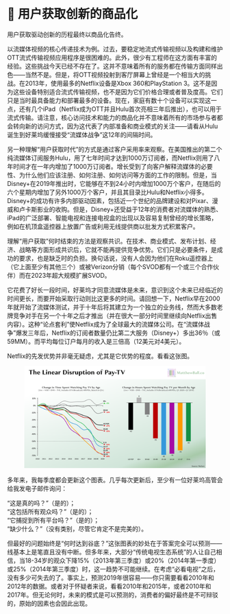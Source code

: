 # 🚪 用户获取创新的商品化

用户获取驱动创新的历程最终以商品化告终。

以流媒体视频的核心传递技术为例。过去，要稳定地流式传输视频以及构建和维护OTT流式传输视频应用程序是很困难的。此外，很少有工程师在这方面有丰富的经验。这些挑战今天已经不存在了。这并不意味着所有的服务都在传输方面同样出色——当然不是。但是，将OTT视频投射到客厅屏幕上曾经是一个相当大的挑战。在2013年，使用最多的Netflix设备是Xbox 360和PlayStation 3。这不是因为这些设备特别适合流式传输视频，也不是因为它们价格合理或者普及度高。它们只是当时最具备能力和部署最多的设备。现在，家庭有数十个设备可以实现这一点，还有几个iPad（Netflix成为OTT并且Hulu首次亮相三年后推出），也可以用于流式传输。请注意，核心访问技术和能力的商品化并不意味着所有的市场参与者都会转向新的访问方式，因为这代表了内部准备和商业模式的关注——请看从Hulu诞生到好莱坞缓慢接受“流媒体战争”这12年的间隔时间。

另一种理解“用户获取时代”的方式是通过客户采用率来观察。在美国推出的第二个纯流媒体订阅服务Hulu，用了七年时间才达到1000万订阅者，而Netflix则用了八年时间才在一年内增加了1000万订阅者。增长受到了向客户解释流媒体的必要性、为什么他们应该注册、如何注册、如何访问等方面的工作的限制。但是，当Disney+在2019年推出时，它能够在不到24小时内增加1000万个客户，在随后的六个星期内增加了另外1000万个客户，并且其目录比Hulu和Netflix小得多。Disney+的成功有许多内部驱动因素，包括近一个世纪的品牌建设和对Pixar、漫威和卢卡斯影业的收购。但是，Disney+还受益于12年的消费者对流媒体的熟悉、iPad的广泛部署、智能电视和连接电视盒的出现以及容易复制曾经的增长策略，例如在机顶盒遥控器上放置广告或利用无线提供商以批发方式积累客户。

理解“用户获取”何时结束的方法是观察共识。在技术、商业模式、发布计划、经济、战略等方面形成共识后，它就不能再提供竞争优势。它们只是必要条件，是成功的要求，也是缺乏时的负担。换句话说，没有人会因为他们在Roku遥控器上（它上面至少有其他三个）或被Verizon分销（每个SVOD都有一个或三个合作伙伴）而在2023年超大规模扩展SVOD。

它花费了好长一段时间，好莱坞才同意流媒体是未来，意识到这个未来已经临近的时间更长，而要开始采取行动则比这更多的时间。请回想一下，Netflix早在2000年就开始了流媒体测试，并于十年后将其建立为一个独立的业务线，然而大多数老牌竞争对手在另一个十年之后才推出（并在很大一部分时间里继续向Netflix出售内容）。这种“论点套利”使Netflix成为了全球最大的流媒体公司。在“流媒体战争”爆发三年后，Netflix的订阅者数量仍比第二大服务（Disney+）多出36％（或59MM）。而平均每位订户每月的收入是三倍高（12美元对4美元）。

Netflix的先发优势并非毫无疑虑，尤其是它优势的程度。看看这张图。

<figure><img src="../.gitbook/assets/image (14).png" alt=""><figcaption></figcaption></figure>

多年来，我每季度都会更新这个图表。几乎每次更新后，至少有一位好莱坞高管会给我发电子邮件询问：

“这是真的吗？”（是的）；\
&#x20;“这包括所有观众吗？”（是的）； \
“它捕捉到所有平台吗？”（是的）； \
“缺少什么？”（没有类别，尽管它肯定不是完美的）。

但最好的问题始终是“何时达到谷底？”这张图表的妙处在于答案完全可以预测——线基本上是笔直且没有中断。但多年来，大部分“传统电视生态系统”的人让自己相信，当18-34岁的观众下降15%（2013年第三季度）或20%（2014年第一季度）或25%（2014年第三季度）时，这一趋势不可能继续。在考虑“必看电视”之后，没有多少可失去的了。事实上，预测2019年很容易——你只需要看看2010年和2012年的数据。或者对于怀疑者来说，看看2010年和2015年，或者2010年和2017年。但无论何时，未来的模式是可以预测的，消费者的偏好最终是不可辩驳的，原始的因素也会因此出现。
